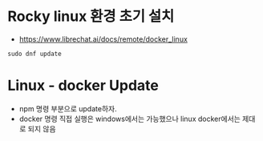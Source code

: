 # Rocky linux 환경 초기 설치
  - https://www.librechat.ai/docs/remote/docker_linux
  ```shell
  sudo dnf update
  ```

# Linux - docker Update
  - npm 명령 부분으로 update하자.
  - docker 명령 직접 실행은 windows에서는 가능했으나 linux docker에서는 제대로 되지 않음

